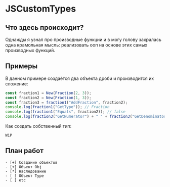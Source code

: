 # JSCustomTypes

## Что здесь происходит?

Однажды я узнал про производные функции и в могу голову закралась одна крамольная мысль: реализовать ооп на основе этих самых производных функций.

## Примеры

В данном примере создаётся два объекта дроби и производится их сложение:
```javascript
const fraction1 = New(Fraction(2, 3));
const fraction2 = New(Fraction(1, 3));
const fraction3 = fraction1("AddFraction", fraction2);
console.log(fraction1("GetType")); // Fraction
console.log(fraction1("Equals", fraction2)); // false
console.log(fraction3("GetNumerator") + " " + fraction3("GetDenominator")); // 3 3
```

Как создать собственный тип:
```
WiP
```

## План работ

```
- [+] Создание объектов
- [+] Объект Obj
- [*] Наследование
- [ ] Объект Type
- [ ] etc
